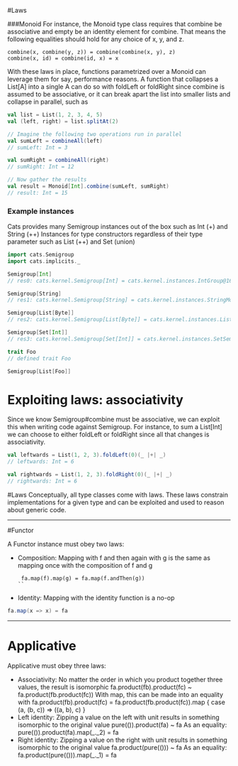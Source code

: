 #Laws

###Monoid 
For instance, the Monoid type class requires that combine be associative and empty be an identity element for combine. That means the following equalities should hold for any choice of x, y, and z.


```
combine(x, combine(y, z)) = combine(combine(x, y), z)
combine(x, id) = combine(id, x) = x
```

With these laws in place, functions parametrized over a Monoid can leverage them for say, performance reasons. A function that collapses a List[A] into a single A can do so with foldLeft or foldRight since combine is assumed to be associative, or it can break apart the list into smaller lists and collapse in parallel, such as

````scala
val list = List(1, 2, 3, 4, 5)
val (left, right) = list.splitAt(2)

// Imagine the following two operations run in parallel
val sumLeft = combineAll(left)
// sumLeft: Int = 3

val sumRight = combineAll(right)
// sumRight: Int = 12

// Now gather the results
val result = Monoid[Int].combine(sumLeft, sumRight)
// result: Int = 15
````

### Example instances

Cats provides many Semigroup instances out of the box such as Int (+) and String (++)
Instances for type constructors regardless of their type parameter such as List (++) and Set (union)
```scala
import cats.Semigroup
import cats.implicits._

Semigroup[Int]
// res0: cats.kernel.Semigroup[Int] = cats.kernel.instances.IntGroup@1619812c

Semigroup[String]
// res1: cats.kernel.Semigroup[String] = cats.kernel.instances.StringMonoid@6c1ab50f

Semigroup[List[Byte]]
// res2: cats.kernel.Semigroup[List[Byte]] = cats.kernel.instances.ListMonoid@214e39cb

Semigroup[Set[Int]]
// res3: cats.kernel.Semigroup[Set[Int]] = cats.kernel.instances.SetSemilattice@33285b3e

trait Foo
// defined trait Foo

Semigroup[List[Foo]]
```


# Exploiting laws: associativity
Since we know Semigroup#combine must be associative, we can exploit this when writing code against Semigroup. For instance, to sum a List[Int] we can choose to either foldLeft or foldRight since all that changes is associativity.
```scala
val leftwards = List(1, 2, 3).foldLeft(0)(_ |+| _)
// leftwards: Int = 6

val rightwards = List(1, 2, 3).foldRight(0)(_ |+| _)
// rightwards: Int = 6
```

#Laws
Conceptually, all type classes come with laws. These laws constrain implementations for a given type and can be exploited and used to reason about generic code.

---
#Functor

A Functor instance must obey two laws:
- Composition: Mapping with f and then again with g is the same as mapping once with the composition of f and g
  ```
   fa.map(f).map(g) = fa.map(f.andThen(g)) 
  ``
- Identity: Mapping with the identity function is a no-op
```scala
fa.map(x => x) = fa
``` 

--- 

# Applicative 
Applicative  must obey three laws:
            
- Associativity: No matter the order in which you product together three values, the result is isomorphic
  fa.product(fb).product(fc) ~ fa.product(fb.product(fc))
  With map, this can be made into an equality with fa.product(fb).product(fc) = fa.product(fb.product(fc)).map { case (a, (b, c)) => ((a, b), c) }
- Left identity: Zipping a value on the left with unit results in something isomorphic to the original value
  pure(()).product(fa) ~ fa
  As an equality: pure(()).product(fa).map(_._2) = fa
- Right identity: Zipping a value on the right with unit results in something isomorphic to the original value
  fa.product(pure(())) ~ fa
  As an equality: fa.product(pure(())).map(_._1) = fa
